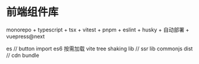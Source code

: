 # 前端组件库



monorepo + typescript + tsx + vitest + pnpm + eslint + husky + 自动部署 + vuepress@next




es  // button import es6 按需加载 vite tree shaking
lib // ssr lib commonjs
dist // cdn bundle